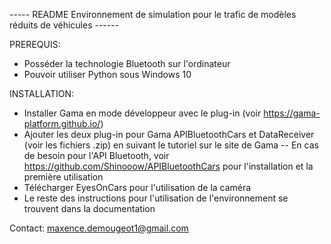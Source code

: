 ----- README Environnement de simulation pour le trafic de modèles réduits de véhicules ------

PREREQUIS:
- Posséder la technologie Bluetooth sur l'ordinateur
- Pouvoir utiliser Python sous Windows 10

INSTALLATION:
- Installer Gama en mode développeur avec le plug-in (voir https://gama-platform.github.io/)
- Ajouter les deux plug-in pour Gama APIBluetoothCars et DataReceiver (voir les fichiers .zip) en suivant le tutoriel sur le site de Gama
-- En cas de besoin pour l'API Bluetooth, voir https://github.com/Shinooow/APIBluetoothCars pour l'installation et la première utilisation
- Télécharger EyesOnCars pour l'utilisation de la caméra
- Le reste des instructions pour l'utilisation de l'environnement se trouvent dans la documentation


Contact: maxence.demougeot1@gmail.com
